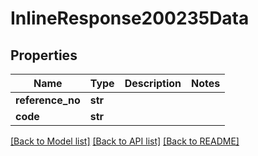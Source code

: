 # InlineResponse200235Data

## Properties
Name | Type | Description | Notes
------------ | ------------- | ------------- | -------------
**reference_no** | **str** |  | 
**code** | **str** |  | 

[[Back to Model list]](../README.md#documentation-for-models) [[Back to API list]](../README.md#documentation-for-api-endpoints) [[Back to README]](../README.md)

